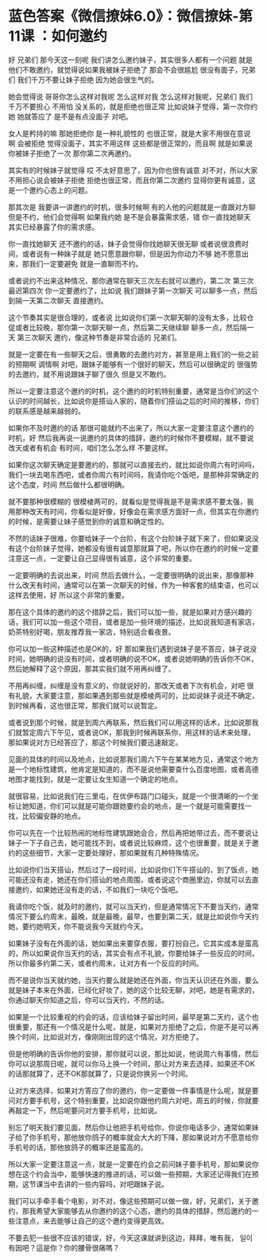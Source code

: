 # 蓝色答案《微信撩妹6.0》：微信撩妹-第11课 ：如何邀约

好 兄弟们 那今天这一刻呢 我们讲怎么邀约妹子，其实很多人都有一个问题 就是他们不敢邀约，就觉得说如果我被妹子拒绝了 那会不会很尴尬 很没有面子，兄弟们 我们千万不要让妹子拒绝 因为她会很生气的。

她会觉得说 哥哥你怎么这样对我呢 怎么这样对我 怎么这样对我呢，兄弟们 我们千万不要担心 不用怕 没关系的，就是拒绝也很正常 比如说妹子觉得，第一次你约她 她就答应了 是不是有点没面子 对吧。

女人是矜持的嘛 那她拒绝你 是一种礼貌性的 也很正常，就是大家不用很在意说 啊 会被拒绝 觉得没面子，其实不用这样 这些都是很正常的，而且啊 就是如果说你被妹子拒绝了一次 那你第二次再邀约。

其实有的时候妹子就觉得 哎 不太好意思了，因为你也很有诚意 对不对，所以大家不用担心说会被妹子拒绝 拒绝也很正常，而且你第二次邀约 显得你更有诚意，这是一个邀约心态上的问题。

那其次是 我要讲一讲邀约的时机，很多时候啊 有的人他的问题就是一直跟对方聊 但是不约，他们会觉得啊 如果我约她 是不是会暴露需求感，错 你一直找她聊天 其实已经暴露了你的需求感。

你一直找她聊天 还不邀约的话，妹子会觉得你找她聊天很无聊 或者说很浪费时间，或者说有一种妹子就是 她只愿意跟你聊，但是因为你动力不够 她不愿意出来，那我们一定要避免 就是一直聊而不约。

或者说约不出来这种情况，那你通常在聊天三次左右就可以邀约，第二次 第三次 最迟第四次 你一定要邀约了，比如说 我们跟妹子第一次聊天 可以聊多一点，然后到隔一天第二次聊天 直接邀约。

这个节奏其实是很合理的，或者说 比如说你们第一次聊天聊的没有太多，比较仓促或者比较晚，那你第一次聊天聊一点，然后第二天继续聊 聊多一点，然后隔一天 第三次聊天 邀约，像这种节奏是非常合适的 兄弟们。

就是一定要在有一些聊天之后，很勇敢的去邀约对方，甚至是用上我们的一些之前的预期啊 调情啊 对吧，跟妹子能够有一个很好的聊天，然后可以很确定的 很强势的去邀约，就不用说跟妹子聊了很久 但是又不敢约。

所以一定要注意这个邀约的时机，这个邀约的时机特别重要，通常是当你们的这个认识的时间越长，比如说你是搭讪人家的，随着你们搭讪之后的时间的推移，你们的联系感是越来越弱的。

如果你不及时邀约的话 那很可能就约不出来了，所以大家一定要注意这个邀约的时机，好 然后我再说一说邀约的具体的措辞，邀约的时候你不要模糊，就不要说改天或者有机会 有时间，咱们怎么怎么样 不要这样。

如果你这次聊天确定是要邀约的，那就可以直接去约，就比如说你周六有时间吗，我们一块去喝东西吧，或者你周六有时间吗，我请你吃个饭吧，是那种非常确定的这个态度，时间 然后做什么都很明确。

就不要那种很模糊的 很模棱两可的，就看似是觉得我是不是需求感不要太强，我用那种改天有时间，你看似是好像，好像会在需求感方面好一点，但其实在你邀约的时候，是需要让妹子感觉到你的诚意和确定性的。

不然的话妹子很难，你要给妹子一个台阶，有这个台阶妹子就下来了，但如果说没有这个台阶妹子觉得，她都没有很有诚意那就算了吧，所以你在邀约的时候一定要注意这一点，一定要让自己显得很有诚意，这个非常的重要。

一定要明确的去说出来，时间 然后去做什么，一定要很明确的说出来，那像那种什么改天有时间，通常可以在第一次聊天的时候，作为一种客套的结束语，也可以这样去使用，好 所以这个非常的重要。

那在这个具体的邀约的这个措辞之后，我们可以加一些，就是如果对方感兴趣的话，我们可以加一些这个项目，或者是加一些环境的描述，比如说我知道有家店，奶茶特别好喝，朋友推荐我一家店，特别适合看夜景。

你可以加一些这种描述也是OK的，好 那如果我们遇到说妹子是不答应，妹子说没时间，她明确的说没有时间，或者明确的说不OK，或者说她明确的告诉你不OK，然后她解释了这个原因，那其实我们就不用再纠缠了。

不用再纠缠，纠缠是没有意义的，你就说好的，那改天或者下次有机会，对吧 很有礼貌，大家要注意，那如果遇到那些就是模棱两可的，比如说妹子说还不确定，到时候再看，这也很正常，那我们就可以说暂定。

或者说到那个时候，就是到周六再联系，然后我们可以用这样的话术，比如说那我们就暂定周六下午见，或者说OK，那我到时候再联系你，用这样的话术来处理，那如果说对方已经答应了，那这个时候我们要迅速敲定。

见面的具体的时间以及地点，比如说那我们周六下午在某某地方见，通常这个地方是一个地标性建筑，他肯定是知道的，而不是说他需要查什么百度地图，或者高德地图才能找到，就是一定要让女生知道一个确定的地点。

就很容易，比如说我们在三里屯，在优伊布路门口碰头，就是一个很清晰的一个坐标让她知道，你们可以就是可能你跟她要约会的地点，是一个就是可能需要找一找，比较偏安静的地点。

你可以先在一个比较热闹的地标性建筑跟她会合，然后再把她带过去，而不要说让妹子一下子自己去，她可能找不到，或者说比较麻烦，这个也很重要，就是关于邀约的这些细节，大家一定要处理好，那如果就有几种特殊情况。

比如说你们当天搭讪，然后过了一段时间，比如说你们下午搭讪的，到了饭点，她可能还没有走，她还在你们搭讪的地点周围，或者说这个商圈里边，你就可以去直接邀约，如果她还没有走的话，不如我们一块吃个饭吧。

我请你吃个饭，就及时的邀约，就可以当天约，但是通常情况下不要当天约，通常情况下要么约周末，最晚，就是最晚，最早，也要到第二天，就是比如说你今天约她，要约她明天，你不能说我今天就约今天。

如果妹子没有在外面的话，她如果出来要穿衣服，要打扮自己，它其实成本是蛮高的，所以如果说你当天约的话，其实会有点不礼貌，你要给妹子一些反应的时间，所以你最多约第二天，或者约周末，让对方有一个反应的时间。

而不是说你当天就约她，当天约要么就是她还在外面，你当天认识还在外面，要么就是妹子本来在外面，已经化好妆了，她的这个比较无聊，对吧，她是有需求的，你通过聊天你知道之后，你可以当天约，不然的话。

如果是一个比较重视的约会的话，应该给妹子留出时间，最早是第二天约，这个也很重要，那还有一个情况是什么呢，就是，如果对方拒绝了之后，你是不是可以再换个时间，比如说对方，像刚刚出现的这个情况，对方拒绝了。

但是他明确的告诉你他的安排，那你就可以说，那比如说，他说周六有事情，然后你可以说那周日呢，就可以你马上换一个时间，那让对方来去选择，如果还不OK的话那就算了，还不OK那就算了，只是说你换另一个时间。

让对方来选择，如果对方答应了你的邀约，你一定要做一件事情是什么呢，就是要问对方要手机号，这个特别重要，比如说你跟他约周六对吧，周五的时候，你就要再敲定一下，然后呢要问对方要手机号，比如说。

别忘了明天我们要见面，然后你让他把手机号给你，你说你电话多少，通常如果妹子给了你手机号，那他放你鸽子的概率就会大大的下降，那如果说对方不愿意给你手机号的话，那他放鸽子的概率还是蛮高的。

所以大家一定要注意这一点，就是一定要在约会之前问妹子要手机号，那如果说你想在这个约会当中，能够快速的推进的话，可以做一些预期，大家还记得我们在预期，这节课当中去讲的一些内容吗，对吧跟妹子说。

我们可以手牵手看个电影，对不对，像这些预期可以做一做，好，兄弟们，关于邀约，那我希望大家能够去从你邀约的这个心态，邀约的具体的措辞，然后邀约的一些注意点，来去能够让自己的这个邀约变得更高效。

不要去犯一些很不应该的错误，好，今天这课就讲到这边，拜拜，唯有我， 일이有因吧？這是你？你的腰骨很痛嗎？

